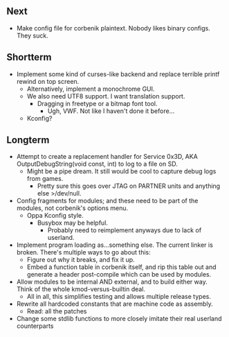 Next
-------------

 * Make config file for corbenik plaintext. Nobody likes binary configs. They suck.

Shortterm
-------------

 * Implement some kind of curses-like backend and replace terrible printf rewind on top screen.
   * Alternatively, implement a monochrome GUI.
   * We also need UTF8 support. I want translation support.
     * Dragging in freetype or a bitmap font tool.
       * Ugh, VWF. Not like I haven't done it before...
   * Kconfig?

Longterm
-------------
 * Attempt to create a replacement handler for Service 0x3D, AKA OutputDebugString(void const, int) to log to a file on SD.
   * Might be a pipe dream. It still would be cool to capture debug logs from games.
     * Pretty sure this goes over JTAG on PARTNER units and anything else >/dev/null.
 * Config fragments for modules; and these need to be part of the modules, not corbenik's options menu.
   * Oppa Kconfig style.
     * Busybox may be helpful.
       * Probably need to reimplement anyways due to lack of userland.
 * Implement program loading as...something else. The current linker is broken. There's multiple ways to go about this:
   * Figure out why it breaks, and fix it up.
   * Embed a function table in corbenik itself, and rip this table out and generate a header post-compile which can be used by modules.
 * Allow modules to be internal AND external, and to build either way. Think of the whole kmod-versus-builtin deal.
   * All in all, this simplifies testing and allows multiple release types.
 * Rewrite all hardcoded constants that are machine code as assembly.
   * Read: all the patches
 * Change some stdlib functions to more closely imitate their real userland counterparts
